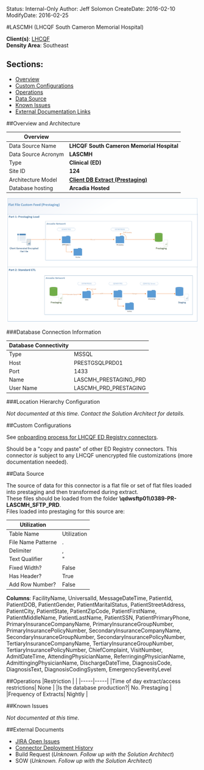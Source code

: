 Status: Internal-Only
Author: Jeff Solomon
CreateDate: 2016-02-10
ModifyDate: 2016-02-25


#LASCMH (LHCQF South Cameron Memorial Hospital)

**Client(s)**: [LHCQF](../LHCQF.md)  
**Density Area**: Southeast   

## Sections:
* [Overview](#overview-and-architecture)
* [Custom Configurations](#custom-configurations)
* [Operations](#operations)
* [Data Source](#data-source)
* [Known Issues](#known-issues)
* [External Documentation Links](#external-documents)

##Overview and Architecture

| Overview ||
|-----|-----|
| Data Source Name| **LHCQF South Cameron Memorial Hospital** |
| Data Source Acronym| **LASCMH** |
| Type | **Clinical (ED)** |
| Site ID | **124** |
| Architecture Model | [**Client DB Extract (Prestaging)**](../../Tech_Delivery/Standard-Implementations/Client-DB-Extract-Prestaging.md)|
| Database hosting | **Arcadia Hosted** |


<a href="../../../img/Connector-Client-DB-Extract-Prestaging.png">![](../../img/Connector-Client-DB-Extract-Prestaging.png)</a>

###Database Connection Information  

|Database Connectivity||
|-----|-----|
|Type|MSSQL|
|Host|PRESTGSQLPRD01|
|Port|1433|
|Name|LASCMH_PRESTAGING_PRD|
|User Name|LASCMH_PRD_PRESTAGING|  


###Location Hierarchy Configuration

*Not documented at this time. Contact the Solution Architect for details.*

##Custom Configurations

See [onboarding process for LHCQF ED Registry connectors](./LHCQF-ED-Registry-Onboarding.md).

Should be a "copy and paste" of other ED Registry connectors. This connector *is* subject to any LHCQF unencrypted file customizations (more documentation needed).

##Data Source

The source of data for this connector is a flat file or set of flat files loaded into prestaging and then transformed during extract.  
These files should be loaded from the folder **\\qdwsftp01\0389-PR-LASCMH_SFTP_PRD**.  
Files loaded into prestaging for this source are:  


|Utilization||
|-----|-----|
| Table Name | Utilization|
| File Name Patterne | .|
| Delimiter | ,|
| Text Qualifier | "|
| Fixed Width? | False|
| Has Header? | True|
| Add Row Number? | False|  

**Columns**: FacilityName, UniversalId, MessageDateTime, PatientId, PatientDOB, PatientGender, PatientMaritalStatus, PatientStreetAddress, PatientCity, PatientState, PatientZipCode, PatientFirstName, PatientMiddleName, PatientLastName, PatientSSN, PatientPrimaryPhone, PrimaryInsuranceCompanyName, PrimaryInsuranceGroupNumber, PrimaryInsurancePolicyNumber, SecondaryInsuranceCompanyName, SecondaryInsuranceGroupNumber, SecondaryInsurancePolicyNumber, TertiaryInsuranceCompanyName, TertiaryInsuranceGroupNumber, TertiaryInsurancePolicyNumber, ChiefComplaint, VisitNumber, AdmitDateTime, AttendingPhysicianName, ReferringingPhysicianName, AdmittingingPhysicianName, DischargeDateTime, DiagnosisCode, DiagnosisText, DiagnosisCodingSystem, EmergencySeverityLevel  

##Operations
|Restriction | |
|-----|-----|
|Time of day extract/access restrictions| None |
|Is the database production?| No. Prestaging |
|Frequency of Extracts| Nightly  |

##Known Issues

*Not documented at this time.*

##External Documents
- [JIRA Open Issues](https://jira.arcadiasolutions.com/issues/?jql=(labels%20%3D%20LASCMH%20or%20%22Data%20Source%20Acronym%22%20~%20LASCMH)%20and%20status%20!%3D%20Closed)
- [Connector Deployment History](https://github.com/arcadia/qdw/wiki/connector-version)
- Build Request (*Unknown. Follow up with the Solution Architect*)
- SOW (*Unknown. Follow up with the Solution Architect*)